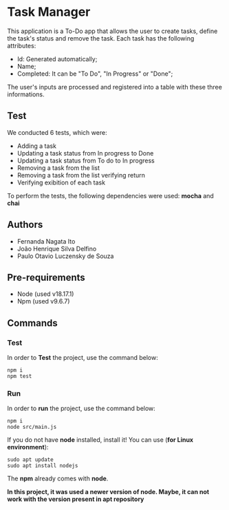 # **Task Manager**

This application is a To-Do app that allows the user to create tasks, define the task's status and remove the task. Each task has the following attributes:

*   Id: Generated automatically;
*   Name;
*   Completed: It can be "To Do", "In Progress" or "Done";

The user's inputs are processed and registered into a table with these three informations.

## **Test**

We conducted 6 tests, which were:

*   Adding a task
*   Updating a task status from In progress to Done
*   Updating a task status from To do to In progress
*   Removing a task from the list
*   Removing a task from the list verifying return
*   Verifying exibition of each task

To perform the tests, the following dependencies were used: **mocha** and **chai**

## **Authors**

*  Fernanda Nagata Ito
*  João Henrique Silva Delfino
*  Paulo Otavio Luczensky de Souza


## **Pre-requirements**
*   Node (used v18.17.1)
*   Npm (used v9.6.7)

## **Commands**

### Test
In order to **Test** the project, use the command below:

```shell
npm i
npm test
```

### Run
In order to **run** the project, use the command below:

```shell
npm i
node src/main.js
```

If you do not have **node** installed, install it! You can use (**for Linux environment**):

```shell
sudo apt update
sudo apt install nodejs
```
The **npm** already comes with **node**.

**In this project, it was used a newer version of node. Maybe, it can not work with the version present in apt repository**